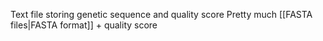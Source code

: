 Text file storing genetic sequence and quality score
Pretty much [[FASTA files|FASTA format]] + quality score
